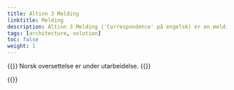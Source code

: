 ```yaml
---
title: Altinn 3 Melding
linktitle: Melding
description: Altinn 3 Melding ('Correspondence' på engelsk) er en meldingstjeneste for sikker utveksling av korrespondanse, som offisielle brev, varsler og andre dokumenter, mellom offentlige etater og enkeltpersoner eller bedrifter.
tags: [architecture, solution]
toc: false
weight: 1
---
```


{{<notice warning>}} <!-- info -->
Norsk oversettelse er under utarbeidelse.
{{</notice>}}


{{<children />}}


